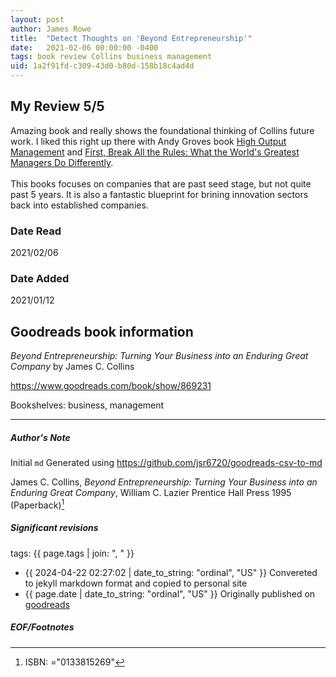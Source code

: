 ```yaml
---
layout: post
author: James Rowe
title:  "Detect Thoughts on 'Beyond Entrepreneurship'"
date:   2021-02-06 00:00:00 -0400
tags: book review Collins business management
uid: 1a2f91fd-c309-43d0-b80d-158b18c4ad4d
---
```


<!-- highly dependent on how you personally use jekyll templates, and how you want this to show up -->
<!-- escape any jekyll keys with double brackets -->

## My Review 5/5

Amazing book and really shows the foundational thinking of Collins future work. I liked this right up there with Andy Groves book [High Output Management](https://www.goodreads.com/book/show/324750) and [First, Break All the Rules: What the World's Greatest Managers Do Differently](https://www.goodreads.com/book/show/50937).<br/><br/>This books focuses on companies that are past seed stage, but not quite past 5 years. It is also a fantastic blueprint for brining innovation sectors back into established companies.

### Date Read
2021/02/06

### Date Added
2021/01/12

## Goodreads book information

*Beyond Entrepreneurship: Turning Your Business into an Enduring Great Company* by James C. Collins

https://www.goodreads.com/book/show/869231

Bookshelves: business, management

---

##### Author's Note

Initial `md` Generated using https://github.com/jsr6720/goodreads-csv-to-md

James C. Collins, *Beyond Entrepreneurship: Turning Your Business into an Enduring Great Company*, William C. Lazier Prentice Hall Press 1995 (Paperback)[^1]

##### Significant revisions

tags: {{ page.tags | join: ", " }} <!-- todo move this somewhere -->

- {{ 2024-04-22 02:27:02 | date_to_string: "ordinal", "US" }} Convereted to jekyll markdown format and copied to personal site
- {{ page.date | date_to_string: "ordinal", "US" }} Originally published on [goodreads](https://www.goodreads.com)

##### EOF/Footnotes

[^1]: ISBN: ="0133815269"